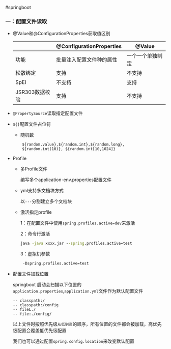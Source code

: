 #springboot

### 一：配置文件读取

+ @Value和@ConfigurationProperties获取值区别

    |  | @ConfigurationProperties  | @Value |
    | ------------- | ------------- | ------------- |
    | 功能  | 批量注入配置文件种的属性 | 一个一个单独制定  |
    | 松散绑定 | 支持  | 不支持  |
    | SpEl  | 不支持  | 支持  |
    | JSR303数据校验 | 支持  | 不支持  |
    
+ `@PropertySource`读取指定配置文件

+ `${}`配置文件占位符
    + 随机数
    ```text
        ${random.value},${random.int},${random.long},
        ${random.int(10)}, ${random.int[10,1024]}
  ```
+ Profile
    + 多Profile文件
    
        编写多个application-env.properties配置文件
       
    + yml支持多文档块方式
        
        以``---``分割建立多个文档块
    
    + 激活指定profile
     
        1：在配置文件中使用``spring.profiles.active=dev``来激活
        
        2：命令行激活
        
        ```cmd
        java -java xxxx.jar --spring.profiles.active=test  
      ```
      
         3：虚拟机参数
          
         ```cmd
          -Dspring.profiles.active=test 
       ```
      
+ 配置文件加载位置

    springboot 启动会扫描以下位置的`application.properties`,`application.yml`文件作为默认配置文件
    
    ```text
    -- classpath:/
    -- classpath:/config
    -- fileL./
    -- file:./config/
  ```
  
    以上文件时按照优先级`从低到高`的顺序，所有位置的文件都会被加载，高优先级配置会覆盖低优先级配置
    
    我们也可以通过配置`spring.config.location`来改变默认配置